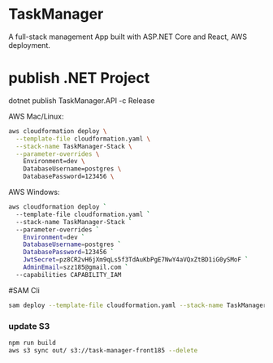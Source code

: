 # TaskManager

A full-stack management App built with ASP.NET Core and React, AWS deployment.

# publish .NET Project

dotnet publish TaskManager.API -c Release

AWS Mac/Linux:

```bash
aws cloudformation deploy \
  --template-file cloudformation.yaml \
  --stack-name TaskManager-Stack \
  --parameter-overrides \
    Environment=dev \
    DatabaseUsername=postgres \
    DatabasePassword=123456 \

```

AWS Windows:

```bash
aws cloudformation deploy `
  --template-file cloudformation.yaml `
  --stack-name TaskManager-Stack `
  --parameter-overrides `
    Environment=dev `
    DatabaseUsername=postgres `
    DatabasePassword=123456 `
    JwtSecret=pz8CR2vH6jXm9qLs5f3TdAuKbPgE7NwY4aVQxZtBD1iG0ySMoF `
    AdminEmail=szz185@gmail.com `
  --capabilities CAPABILITY_IAM

```

#SAM Cli

```bash
sam deploy --template-file cloudformation.yaml --stack-name TaskManager-Stack --parameter-overrides Environment=dev DatabaseUsername=postgres DatabasePassword=123456 JwtSecret=pz8CR2vH6jXm9qLs5f3TdAuKbPgE7NwY4aVQxZtBD1iG0ySMoF AdminEmail=szz185@gmail.com --capabilities CAPABILITY_IAM
```

### update S3
```bash
npm run build
aws s3 sync out/ s3://task-manager-front185 --delete
```